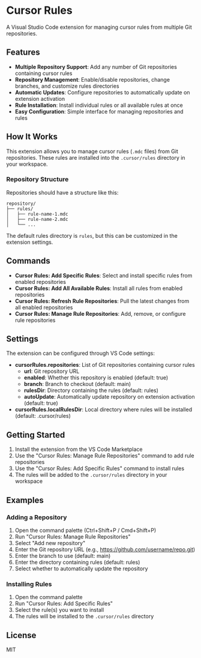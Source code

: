 # Cursor Rules

A Visual Studio Code extension for managing cursor rules from multiple Git repositories.

## Features

- **Multiple Repository Support**: Add any number of Git repositories containing cursor rules
- **Repository Management**: Enable/disable repositories, change branches, and customize rules directories
- **Automatic Updates**: Configure repositories to automatically update on extension activation
- **Rule Installation**: Install individual rules or all available rules at once
- **Easy Configuration**: Simple interface for managing repositories and rules

## How It Works

This extension allows you to manage cursor rules (`.mdc` files) from Git repositories. These rules are installed into the `.cursor/rules` directory in your workspace.

### Repository Structure

Repositories should have a structure like this:

```
repository/
├── rules/
│   ├── rule-name-1.mdc
│   ├── rule-name-2.mdc
│   └── ...
```

The default rules directory is `rules`, but this can be customized in the extension settings.

## Commands

- **Cursor Rules: Add Specific Rules**: Select and install specific rules from enabled repositories
- **Cursor Rules: Add All Available Rules**: Install all rules from enabled repositories
- **Cursor Rules: Refresh Rule Repositories**: Pull the latest changes from all enabled repositories
- **Cursor Rules: Manage Rule Repositories**: Add, remove, or configure rule repositories

## Settings

The extension can be configured through VS Code settings:

- **cursorRules.repositories**: List of Git repositories containing cursor rules
  - **url**: Git repository URL
  - **enabled**: Whether this repository is enabled (default: true)
  - **branch**: Branch to checkout (default: main)
  - **rulesDir**: Directory containing the rules (default: rules)
  - **autoUpdate**: Automatically update repository on extension activation (default: true)
- **cursorRules.localRulesDir**: Local directory where rules will be installed (default: .cursor/rules)

## Getting Started

1. Install the extension from the VS Code Marketplace
2. Use the "Cursor Rules: Manage Rule Repositories" command to add rule repositories
3. Use the "Cursor Rules: Add Specific Rules" command to install rules
4. The rules will be added to the `.cursor/rules` directory in your workspace

## Examples

### Adding a Repository

1. Open the command palette (Ctrl+Shift+P / Cmd+Shift+P)
2. Run "Cursor Rules: Manage Rule Repositories"
3. Select "Add new repository"
4. Enter the Git repository URL (e.g., https://github.com/username/repo.git)
5. Enter the branch to use (default: main)
6. Enter the directory containing rules (default: rules)
7. Select whether to automatically update the repository

### Installing Rules

1. Open the command palette
2. Run "Cursor Rules: Add Specific Rules"
3. Select the rule(s) you want to install
4. The rules will be installed to the `.cursor/rules` directory

## License

MIT

